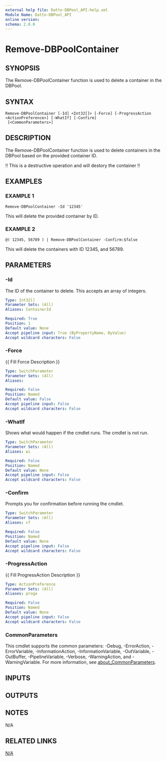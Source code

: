 ```yaml
---
external help file: Datto-DBPool_API-help.xml
Module Name: Datto-DBPool_API
online version:
schema: 2.0.0
---
```


# Remove-DBPoolContainer

## SYNOPSIS
The Remove-DBPoolContainer function is used to delete a container in the DBPool.

## SYNTAX

```
Remove-DBPoolContainer [-Id] <Int32[]> [-Force] [-ProgressAction <ActionPreference>] [-WhatIf] [-Confirm]
 [<CommonParameters>]
```

## DESCRIPTION
The Remove-DBPoolContainer function is used to delete containers in the DBPool based on the provided container ID.

!!
This is a destructive operation and will destory the container !!

## EXAMPLES

### EXAMPLE 1
```
Remove-DBPoolContainer -Id '12345'
```

This will delete the provided container by ID.

### EXAMPLE 2
```
@( 12345, 56789 ) | Remove-DBPoolContainer -Confirm:$false
```

This will delete the containers with ID 12345, and 56789.

## PARAMETERS

### -Id
The ID of the container to delete.
This accepts an array of integers.

```yaml
Type: Int32[]
Parameter Sets: (All)
Aliases: ContainerId

Required: True
Position: 1
Default value: None
Accept pipeline input: True (ByPropertyName, ByValue)
Accept wildcard characters: False
```

### -Force
{{ Fill Force Description }}

```yaml
Type: SwitchParameter
Parameter Sets: (All)
Aliases:

Required: False
Position: Named
Default value: False
Accept pipeline input: False
Accept wildcard characters: False
```

### -WhatIf
Shows what would happen if the cmdlet runs.
The cmdlet is not run.

```yaml
Type: SwitchParameter
Parameter Sets: (All)
Aliases: wi

Required: False
Position: Named
Default value: None
Accept pipeline input: False
Accept wildcard characters: False
```

### -Confirm
Prompts you for confirmation before running the cmdlet.

```yaml
Type: SwitchParameter
Parameter Sets: (All)
Aliases: cf

Required: False
Position: Named
Default value: None
Accept pipeline input: False
Accept wildcard characters: False
```

### -ProgressAction
{{ Fill ProgressAction Description }}

```yaml
Type: ActionPreference
Parameter Sets: (All)
Aliases: proga

Required: False
Position: Named
Default value: None
Accept pipeline input: False
Accept wildcard characters: False
```

### CommonParameters
This cmdlet supports the common parameters: -Debug, -ErrorAction, -ErrorVariable, -InformationAction, -InformationVariable, -OutVariable, -OutBuffer, -PipelineVariable, -Verbose, -WarningAction, and -WarningVariable. For more information, see [about_CommonParameters](http://go.microsoft.com/fwlink/?LinkID=113216).

## INPUTS

## OUTPUTS

## NOTES
N/A

## RELATED LINKS

[N/A]()

